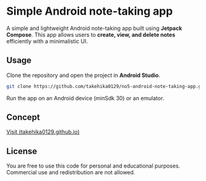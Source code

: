 # Simple Android note-taking app
A simple and lightweight Android note-taking app built using **Jetpack Compose**. This app allows users to **create, view, and delete notes** efficiently with a minimalistic UI.

## Usage
Clone the repository and open the project in **Android Studio**.

```sh
git clone https://github.com/takehika0129/no5-android-note-taking-app.git
```

Run the app on an Android device (minSdk 30) or an emulator.

## Concept
[Visit (takehika0129.github.io)](https://takehika0129.github.io/takehika-github-pages/reviews/prototype5.html)

## License
You are free to use this code for personal and educational purposes. Commercial use and redistribution are not allowed.